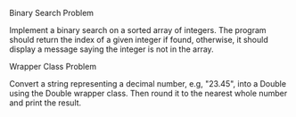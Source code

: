 Binary Search Problem

Implement a binary search on a sorted array of integers. The program should return the index of a given integer if found, otherwise, it should display a message saying the integer is not in the array.

Wrapper Class Problem

Convert a string representing a decimal number, e.g, "23.45", into a Double using the Double wrapper class. Then round it to the nearest whole number and print the result.